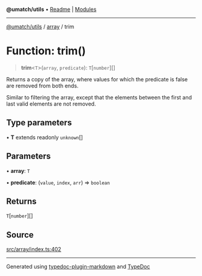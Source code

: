 **@umatch/utils** • [Readme](../../index.md) \| [Modules](../../modules.md)

***

[@umatch/utils](../../modules.md) / [array](../index.md) / trim

# Function: trim()

> **trim**\<`T`\>(`array`, `predicate`): `T`\[`number`\][]

Returns a copy of the array, where values for which the predicate
is false are removed from both ends.

Similar to filtering the array, except that the elements between
the first and last valid elements are not removed.

## Type parameters

• **T** extends readonly `unknown`[]

## Parameters

• **array**: `T`

• **predicate**: (`value`, `index`, `arr`) => `boolean`

## Returns

`T`\[`number`\][]

## Source

[src/array/index.ts:402](https://github.com/umatch-oficial/utils/blob/1813ff9/src/array/index.ts#L402)

***

Generated using [typedoc-plugin-markdown](https://www.npmjs.com/package/typedoc-plugin-markdown) and [TypeDoc](https://typedoc.org/)
